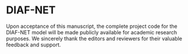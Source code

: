 # DIAF-NET
Upon acceptance of this manuscript, the complete project code for the DIAF-NET model will be made publicly available for academic research purposes. We sincerely thank the editors and reviewers for their valuable feedback and support.
